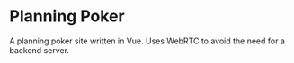 # Planning Poker

A planning poker site written in Vue. Uses WebRTC to avoid the need for a backend server. 
